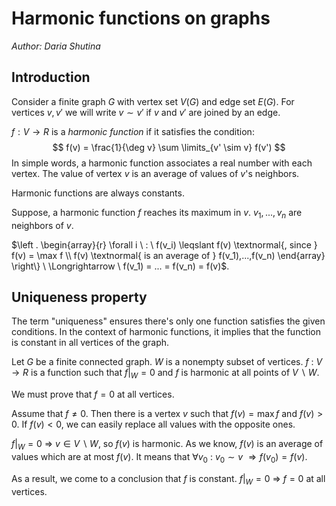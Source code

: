 # Harmonic functions on graphs

*Author: Daria Shutina*



## Introduction

Consider a finite graph $G$ with vertex set $V(G)$ and edge set $E(G)$. For vertices $v, v'$ we will write $v \sim v'$ if $v$ and $v'$ are joined by an edge. 

$f: V \rightarrow R$ is a *harmonic function* if it satisfies the condition:
$$
f(v) = \frac{1}{\deg v} \sum \limits_{v' \sim v} f(v')
$$
In simple words, a harmonic function associates a real number with each vertex. The value of vertex $v$ is an average of values of $v$'s neighbors. 



Harmonic functions are always constants. 

Suppose, a harmonic function $f$ reaches its maximum in $v$. $v_1, ..., v_n$ are neighbors of $v$.

$\left . \begin{array}{r} \forall i \ : \ f(v_i) \leqslant f(v) \textnormal{, since } f(v) = \max f \\ f(v) \textnormal{ is an average of } f(v_1),...,f(v_n) \end{array} \right\} \ \Longrightarrow \ f(v_1) = ... = f(v_n) = f(v)$.







## Uniqueness property

The term "uniqueness" ensures there's only one function satisfies the given conditions. In the context of harmonic functions, it implies that the function is constant in all vertices of the graph. 



Let $G$ be a finite connected graph. $W$ is a nonempty subset of vertices. $f \ : \ V \rightarrow R$ is a function such that $f|_W = 0$ and $f$ is harmonic at all points of $V \backslash W$.

We must prove that $f=0$ at all vertices. 



Assume that $f \neq 0$. Then there is a vertex $v$ such that $f(v) = \max f$ and $f(v) > 0$. If $f(v) < 0$, we can easily replace all values with the opposite ones. 

  $f|_W=0 \ \Rightarrow \ v \in V \backslash W$, so $f(v)$ is harmonic. As we know, $f(v)$ is an average of values which are at most $f(v)$. It means that $\forall v_0 \ : \ v_0 \sim v \ \Rightarrow f(v_0) = f(v)$. 

As a result, we come to a conclusion that $f$ is constant. $f|_W=0 \ \Rightarrow \ f = 0$ at all vertices.













